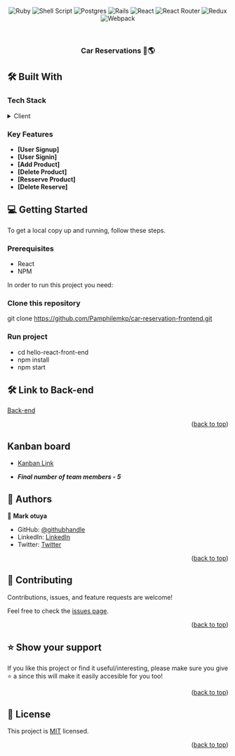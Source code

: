 <a name="readme-top"></a>

<div align="center">

![Ruby](https://img.shields.io/badge/ruby-%23CC342D.svg?style=for-the-badge&logo=ruby&logoColor=white) ![Shell Script](https://img.shields.io/badge/shell_script-%23121011.svg?style=for-the-badge&logo=gnu-bash&logoColor=white) ![Postgres](https://img.shields.io/badge/postgres-%23316192.svg?style=for-the-badge&logo=postgresql&logoColor=white) ![Rails](https://img.shields.io/badge/rails-%23CC0000.svg?style=for-the-badge&logo=ruby-on-rails&logoColor=white) ![React](https://img.shields.io/badge/react-%2320232a.svg?style=for-the-badge&logo=react&logoColor=%2361DAFB) ![React Router](https://img.shields.io/badge/React_Router-CA4245?style=for-the-badge&logo=react-router&logoColor=white) ![Redux](https://img.shields.io/badge/redux-%23593d88.svg?style=for-the-badge&logo=redux&logoColor=white) ![Webpack](https://img.shields.io/badge/webpack-%238DD6F9.svg?style=for-the-badge&logo=webpack&logoColor=black)



  <br/>

  <h3><b>Car Reservations 👋🌎</b></h3>

</div>


## 🛠 Built With <a name="built-with"></a>

### Tech Stack <a name="tech-stack"></a>

<details>
  <summary>Client</summary>
  <ul>
    <li><a href="https://reactjs.org/">React</a></li>
  </ul>
   <ul>
    <li><a href="https://redux.js.org/">Redux</a></li>
  </ul>
</details>

### Key Features <a name="key-features"></a>

- **[User Signup]**
- **[User Signin]**
- **[Add Product]**
- **[Delete Product]**
- **[Resserve Product]**
- **[Delete Reserve]**


## 💻 Getting Started <a name="getting-started"></a>

To get a local copy up and running, follow these steps.

### Prerequisites
- React
- NPM

In order to run this project you need:

### Clone this repository
git clone https://github.com/Pamphilemkp/car-reservation-frontend.git

### Run project
- cd hello-react-front-end
- npm install
- npm start
## 🛠 Link to Back-end <a name="built-with"></a>
[Back-end](https://github.com/Pamphilemkp/car-reservation)


<p align="right">(<a href="#readme-top">back to top</a>)</p>

## Kanban board
- [Kanban Link](https://github.com/users/Pamphilemkp/projects/3/views/1)

- ***Final number of team members - 5***

## 👥 Authors <a name="authors"></a>

👤 **Mark otuya**

- GitHub: [@githubhandle](https://github.com/markotuya0)
- LinkedIn: [LinkedIn](https://www.linkedin.com/in/mark-otuya)
- Twitter: [Twitter](https://twitter.com/mark_anthonny)

<p align="right">(<a href="#readme-top">back to top</a>)</p>

## 🤝 Contributing <a name="contributing"></a>

Contributions, issues, and feature requests are welcome!

Feel free to check the [issues page](../../issues/).

<p align="right">(<a href="#readme-top">back to top</a>)</p>


## ⭐️ Show your support <a name="support"></a>

If you like this project or find it useful/interesting, please make sure you give ⭐️ a since this will make it easily accesible for you too!

<p align="right">(<a href="#readme-top">back to top</a>)</p>

## 📝 License <a name="license"></a>

This project is [MIT](./MIT.md) licensed.

<p align="right">(<a href="#readme-top">back to top</a>)</p>